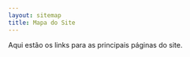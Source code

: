 ```yaml
---
layout: sitemap
title: Mapa do Site
---
```


Aqui estão os links para as principais páginas do site.
